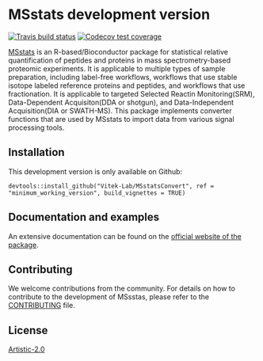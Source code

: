 # MSstats development version

<!-- badges: start -->
[![Travis build status](https://travis-ci.org/Vitek-Lab/MSstatsConvert.svg?branch=master)](https://travis-ci.org/Vitek-Lab/MSstatsConvert)
[![Codecov test coverage](https://codecov.io/gh/Vitek-Lab/MSstatsConvert/branch/master/graph/badge.svg)](https://codecov.io/gh/Vitek-Lab/MSstatsConvert?branch=master)
<!-- badges: end -->

[MSstats](https://msstats.org) is an R-based/Bioconductor package for statistical relative quantification of peptides and proteins in mass spectrometry-based proteomic experiments. 
It is applicable to multiple types of sample preparation, including label-free workflows, workflows that use stable isotope labeled reference proteins and peptides, and workflows that use fractionation. 
It is applicable to targeted Selected Reactin Monitoring(SRM), Data-Dependent Acquisiton(DDA or shotgun), and Data-Independent Acquisition(DIA or SWATH-MS). 
This package implements converter functions that are used by MSstats to import data from various signal processing tools.

## Installation 

This development version is only available on Github:

```
devtools::install_github("Vitek-Lab/MSstatsConvert", ref = "minimum_working_version", build_vignettes = TRUE)
```

## Documentation and examples

An extensive documentation can be found on the [official website of the package](https://msstats.org).


## Contributing

We welcome contributions from the community. For details on how to contribute to the
development of MSsstas, please refer to the [CONTRIBUTING](https://github.com/Vitek-Lab/MSstats-dev/.github/CONTRIBUTING.md) file.

## License

[Artistic-2.0](https://opensource.org/licenses/Artistic-2.0)
